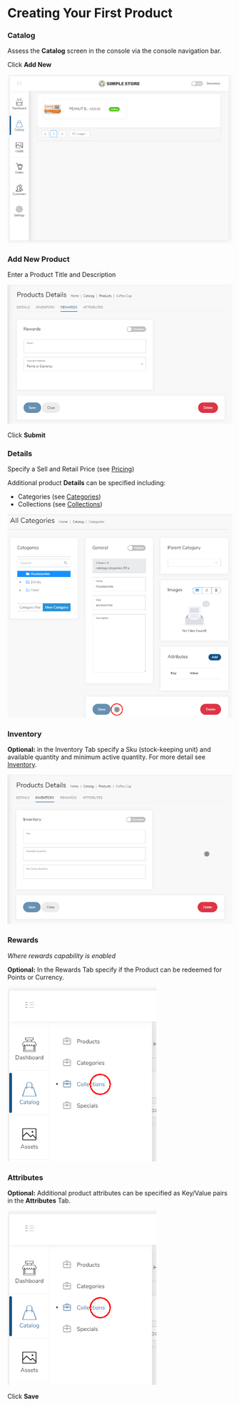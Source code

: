 # Creating Your First Product

### Catalog

Assess the **Catalog** screen in the console via the console navigation bar.

Click **Add New**

![](../.gitbook/assets/image%20%2822%29.png)

### Add New Product

Enter a Product Title and Description

![](../.gitbook/assets/image%20%2813%29.png)

Click **Submit**

###  Details

Specify a Sell and Retail Price \(see [Pricing](../catalog/pricing.md)\)

Additional product **Details** can be specified including:

* Categories \(see [Categories](../catalog/categories.md)\)
* Collections \(see [Collections](../catalog/collections.md)\)

![](../.gitbook/assets/image%20%2829%29.png)



### Inventory

**Optional:** in the Inventory Tab specify a Sku \(stock-keeping unit\) and available quantity and minimum active quantity. For more detail see [Inventory](../catalog/inventory.md).

![](../.gitbook/assets/image%20%281%29.png)

###  Rewards

_Where rewards capability is enabled_

**Optional:** In the Rewards Tab specify if the Product can be redeemed for Points or Currency.

![](../.gitbook/assets/image%20%2833%29.png)

### Attributes

**Optional:** Additional product attributes can be specified as Key/Value pairs in the **Attributes** Tab.

![](../.gitbook/assets/image%20%2824%29.png)

Click **Save**

